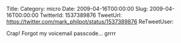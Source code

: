 Title: 
Category: micro
Date: 2009-04-16T00:00:00
Slug: 2009-04-16T00:00:00
TwitterId: 1537389876
TweetUrl: https://twitter.com/mark_philpot/status/1537389876
ReTweetUser: 

Crap! Forgot my voicemail passcode... grrrr